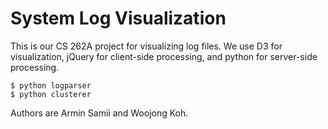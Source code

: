 System Log Visualization
======

This is our CS 262A project for visualizing log files.
We use D3 for visualization, jQuery for client-side processing, and python for server-side processing.

    $ python logparser
    $ python clusterer

Authors are Armin Samii and Woojong Koh.
